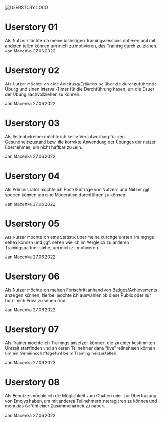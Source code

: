 ![USERSTORY LOGO](https://www.agile-academy.com/media/pages/agiles-lexikon/user-story/a4a7828ebd-1655105847/04_user_story_card-deu-min.png)

# Userstory 01

Als Nutzer möchte ich meine bisherigen Trainingssessions notieren und mit anderen teilen können um mich zu motivieren, das Training durch zu ziehen.
Jan Macenka
27.06.2022

# Userstory 02

Als Nutzer möchte ich eine Anleitung/Erläuterung über die durchzuführende Übung und einen Interval-Timer für die Durchführung haben, um die Dauer der Übung nachvollziehen zu können.

Jan Macenka
27.06.2022

# Userstory 03

Als Seitenbetreiber möchte ich keine Verantwortung für den Gesundheitszustand bzw. die korrekte Anwendung der Übungen der nutzer übernehmen, um nicht haftbar zu sein.

Jan Macenka
27.06.2022

# Userstory 04

Als Administrator möchte ich Posts/Einträge von Nutzern und Nutzer ggf. sperren können um eine Moderation durchführen zu können.

Jan Macenka
27.06.2022

# Userstory 05

Als Nutzer möchte ich eine Statistik über meine durchgeführten Trainigngs sehen können und ggf. sehen wie ich im Vergleich zu anderen Trainingspartner stehe, um mich zu motivieren.

Jan Macenka
27.06.2022

# Userstory 06

Als Nutzer möchte ich meinen Fortschritt anhand von Badges/Achievements anzeigen können, hierbei möchte ich auswählen ob diese Public oder nur für mmich Priva zu sehen sind.

Jan Macenka
27.06.2022

# Userstory 07

Als Trainer möchte ich Trainings ansetzen können, die zu einer bestimmten Uhrzeit stattfinden und an deren Teilnehmer dann "live" teilnehmen können um ein Gemeinschaftsgefühl beim Training herzustellen.

Jan Macenka
27.06.2022

# Userstory 08

Als Benutzer möchte ich die Möglichkeit zum Chatten oder zur Übertragung von Emojys haben, um mit anderen Teilnehmern interagieren zu können und mehr das Gefühl einer Zusammenarbeit zu haben.

Jan Macenka
27.06.2022
